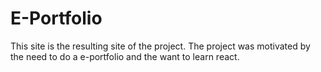# E-Portfolio

This site is the resulting site of the project. The project was motivated by the need to do a e-portfolio and the want to learn react.